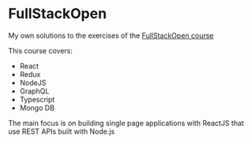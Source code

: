 # FullStackOpen

My own solutions to the exercises of the [FullStackOpen course](https://fullstackopen.com/en/)

This course covers:
- React
- Redux
- NodeJS
- GraphQL
- Typescript
- Mongo DB

The main focus is on building single page applications with ReactJS that use REST APIs built with Node.js

